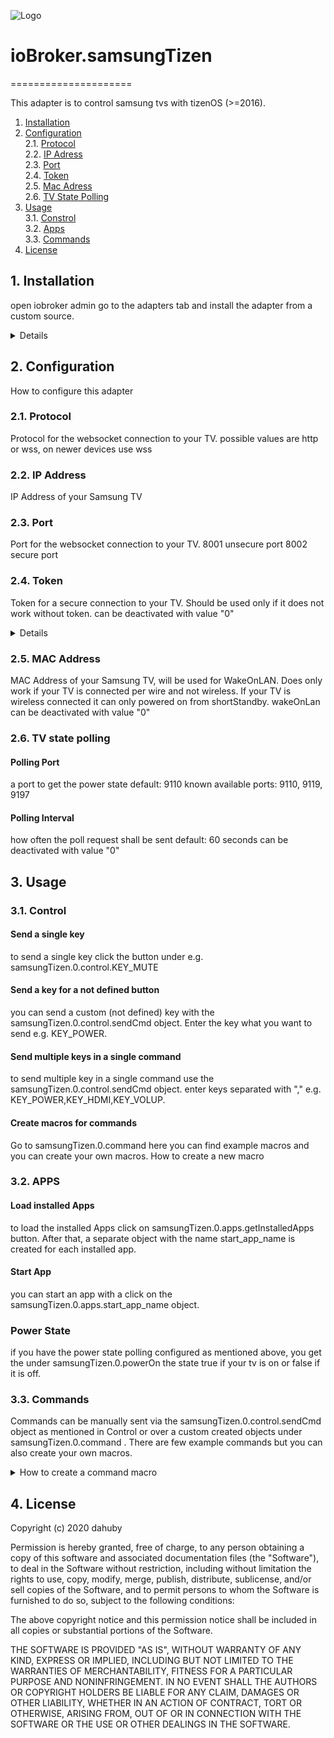 ![Logo](admin/samsung.png)
# ioBroker.samsungTizen
=====================

This adapter is to control samsung tvs with tizenOS (>=2016).
  
1. [Installation](#install)  
2. [Configuration](#config)  
2.1. [Protocol](#config_protocol)  
2.2. [IP Adress](#config_ip)  
2.3. [Port](#config_port)  
2.4. [Token](#config_token)  
2.5. [Mac Adress](#config_mac)  
2.6. [TV State Polling](#config_state)  
3. [Usage](#use)  
3.1. [Constrol](#use_ctrl)  
3.2. [Apps](#use_apps)  
3.3. [Commands](#use_cmd)  
4. [License](#license)  

<a name="install"/>

## 1. Installation

open iobroker admin go to the adapters tab and install the adapter from a custom source.

<details><summary></summary>
<p>

1. click on the github icon (install from custom URL)
![install1](images/install1.png)
2. enter this github URL https://github.com/dahuby/iobroker.samsungTizen/tarball/master
3. click on install
![install2](images/install2.png)
4. go back to the adapters tab and search "Samsung Tizen"
5. click on "+" to add a new instance
![install3](images/install3.png)
6. configure the adapter 
![install4](images/install4.png)

</p>
</details>



<a name="config"/>

## 2. Configuration

How to configure this adapter

<a name="config_protocol"/>

### 2.1. Protocol
Protocol for the websocket connection to your TV.
possible values are http or wss, on newer devices use wss

<a name="config_ip"/>

### 2.2. IP Address 
IP Address of your Samsung TV

<a name="config_port"/>

### 2.3. Port
Port for the websocket connection to your TV.
8001 unsecure port
8002 secure port

<a name="config_token"/>

### 2.4. Token 
Token for a secure connection to your TV. Should be used only if it does not work without token.
can be deactivated with value "0"
<details><summary>How to get a token </summary>
<p>
Install "wscat" on the device where ioBroker is running with following command:

```sh
npm install wscat
```

Turn TV on and query the token via websocket connection 

```sh
wscat -n -c wss://tvIp:8002/api/v2/channels/samsung.remote.control?name=aW9Ccm9rZXI=
```

a pop up appears on your TV that must be accepted.
take the token from the returned json response

```json
{"name":"aW9Ccm9rZXI="},"connectTime":1575818900205,"deviceName":"aW9Ccm9rZXI=","id":"12345678-797c-45b0-b0f1-233535918548","isHost":false}],"id":"12345678-797c-45b0-b0f1-233535918548","token":"10916644"},"event":"ms.channel.connect"}
```

</p>
</details>

<a name="config_mac"/>

### 2.5. MAC Address
MAC Address of your Samsung TV, will be used for WakeOnLAN. 
Does only work if your TV is connected per wire and not wireless.
If your TV is wireless connected it can only powered on from shortStandby.
wakeOnLan can be deactivated with value "0"

<a name="config_state"/>

### 2.6. TV state polling
#### Polling Port
a port to get the power state 
default: 9110
known available ports: 9110, 9119, 9197 
#### Polling Interval 
how often the poll request shall be sent
default: 60 seconds
can be deactivated with value "0"

<a name="use"/>

## 3. Usage

<a name="use_ctrl"/>

### 3.1. Control

#### Send a single key
to send a single key click the button under e.g. samsungTizen.0.control.KEY_MUTE

#### Send a key for a not defined button
you can send a custom (not defined) key with the samsungTizen.0.control.sendCmd object.
Enter the key what you want to send e.g. KEY_POWER.

#### Send multiple keys in a single command 
to send multiple key in a single command use the samsungTizen.0.control.sendCmd object.
enter keys separated with "," e.g. KEY_POWER,KEY_HDMI,KEY_VOLUP.

#### Create macros for commands

Go to samsungTizen.0.command here you can find example macros and you can create your own macros.
<a name="use_cmd">How to create a new macro</a>

<a name="use_apps"/>

### 3.2. APPS

#### Load installed Apps
to load the installed Apps click on samsungTizen.0.apps.getInstalledApps button.
After that, a separate object with the name start_app_name is created for each installed app.

#### Start App
you can start an app with a click on the samsungTizen.0.apps.start_app_name object.

### Power State 

if you have the power state polling configured as mentioned above, you get the under samsungTizen.0.powerOn the state true if your tv is on or false if it is off.

<a name="use_cmd"/>

### 3.3. Commands

Commands can be manually sent via the samsungTizen.0.control.sendCmd object as mentioned in <a name="use_ctrl">Control</a> or over a custom created objects under samsungTizen.0.command .
There are few example commands but you can also create your own macros.
<details><summary>How to create a command macro </summary>
<p>

1. go to adapters and open samsungTizen.0.command
2. click on the + icon to create a new object
![cmd1](images/cmd1.png)
3. check that the parent object is samsungTizen.0.command
4. enter a new name for your command and check that type is datapoint and stateType = boolean.
![cmd2](images/cmd2.png)
5. under name enter the keys what you want to send.
6. role must be button 
7. and save
![cmd3](images/cmd3.png)
8. then you can send your command with the newly created object
![cmd4](images/cmd4.png)
</p>
</details>

<a name="license"/>

## 4. License

Copyright (c) 2020 dahuby

Permission is hereby granted, free of charge, to any person obtaining a copy of this software and associated documentation files (the "Software"), to deal in the Software without restriction, including without limitation the rights to use, copy, modify, merge, publish, distribute, sublicense, and/or sell copies of the Software, and to permit persons to whom the Software is furnished to do so, subject to the following conditions:

The above copyright notice and this permission notice shall be included in all copies or substantial portions of the Software.

THE SOFTWARE IS PROVIDED "AS IS", WITHOUT WARRANTY OF ANY KIND, EXPRESS OR IMPLIED, INCLUDING BUT NOT LIMITED TO THE WARRANTIES OF MERCHANTABILITY, FITNESS FOR A PARTICULAR PURPOSE AND NONINFRINGEMENT. IN NO EVENT SHALL THE AUTHORS OR COPYRIGHT HOLDERS BE LIABLE FOR ANY CLAIM, DAMAGES OR OTHER LIABILITY, WHETHER IN AN ACTION OF CONTRACT, TORT OR OTHERWISE, ARISING FROM, OUT OF OR IN CONNECTION WITH THE SOFTWARE OR THE USE OR OTHER DEALINGS IN THE SOFTWARE.